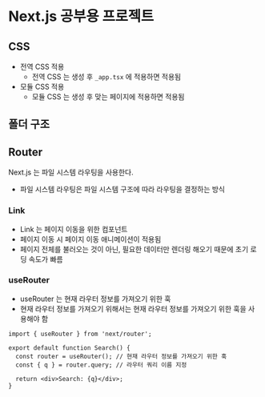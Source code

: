 # Next.js 공부용 프로젝트

## CSS

- 전역 CSS 적용
  - 전역 CSS 는 생성 후 `_app.tsx` 에 적용하면 적용됨
- 모듈 CSS 적용
  - 모듈 CSS 는 생성 후 맞는 페이지에 적용하면 적용됨

## 폴더 구조

## Router

Next.js 는 파일 시스템 라우팅을 사용한다.

- 파일 시스템 라우팅은 파일 시스템 구조에 따라 라우팅을 결정하는 방식

### Link

- Link 는 페이지 이동을 위한 컴포넌트
- 페이지 이동 시 페이지 이동 애니메이션이 적용됨
- 페이지 전체를 불러오는 것이 아닌, 필요한 데이터만 렌더링 해오기 때문에 초기 로딩 속도가 빠름

### useRouter

- useRouter 는 현재 라우터 정보를 가져오기 위한 훅
- 현재 라우터 정보를 가져오기 위해서는 현재 라우터 정보를 가져오기 위한 훅을 사용해야 함

```
import { useRouter } from 'next/router';

export default function Search() {
  const router = useRouter(); // 현재 라우터 정보를 가져오기 위한 훅
  const { q } = router.query; // 라우터 쿼리 이름 지정

  return <div>Search: {q}</div>;
}
```
